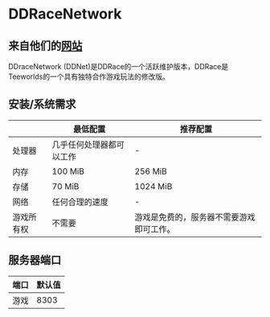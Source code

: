 # DDRaceNetwork

## 来自他们的[网站](https://ddnet.org/downloads/)

DDraceNetwork (DDNet)是DDRace的一个活跃维护版本，DDRace是Teeworlds的一个具有独特合作游戏玩法的修改版。

## 安装/系统需求
|  | 最低配置 | 推荐配置 |
|---------|---------|---------|
| 处理器 | 几乎任何处理器都可以工作 | -|
| 内存 | 100 MiB | 256 MiB |
| 存储 | 70 MiB | 1024 MiB |
| 网络 | 任何合理的速度 |- |
| 游戏所有权 | 不需要 | 游戏是免费的，服务器不需要游戏即可工作。 |   

## 服务器端口

| 端口    | 默认值 |
|---------|---------|
| 游戏    | 8303    | 